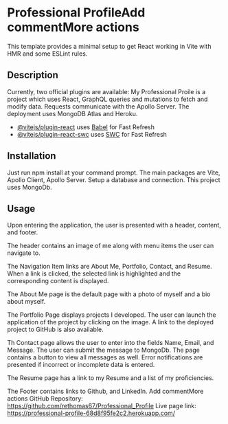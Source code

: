 # Professional ProfileAdd commentMore actions

This template provides a minimal setup to get React working in Vite with HMR and some ESLint rules.

## Description

Currently, two official plugins are available:
My Professional Proile is a project which uses React, GraphQL queries and mutations to fetch and modify data. Requests communicate with the Apollo Server. The deployment uses MongoDB Atlas and Heroku.

- [@vitejs/plugin-react](https://github.com/vitejs/vite-plugin-react/blob/main/packages/plugin-react/README.md) uses [Babel](https://babeljs.io/) for Fast Refresh
- [@vitejs/plugin-react-swc](https://github.com/vitejs/vite-plugin-react-swc) uses [SWC](https://swc.rs/) for Fast Refresh

## Installation

Just run npm install at your command prompt. The main packages are Vite, Apollo Client, Apollo Server. Setup a database and connection. This project uses MongoDb.

## Usage

Upon entering the application, the user is presented with a header, content, and footer.

The header contains an image of me along with menu items the user can navigate to.

The Navigation Item links are About Me, Portfolio, Contact, and Resume. When a link is clicked, the selected link is highlighted and the corresponding content is displayed.

The About Me page is the default page with a photo of myself and a bio about myself.

The Portfolio Page displays projects I developed. The user can launch the application of the project by clicking on the image. A link to the deployed project to GitHub is also available.

Th Contact page allows the user to enter into the fields Name, Email, and Message. The user can submit the message to MongoDb. The page contains a button to view all messages as well. Error notifications are presented if incorrect or incomplete data is entered.

The Resume page has a link to my Resume and a list of my proficiencies.

The Footer contains links to Github, and LinkedIn.
Add commentMore actions
GitHub Repository: https://github.com/rethomas67/Professional_Profile
Live page link: https://professional-profile-68d8f95fe2c2.herokuapp.com/

